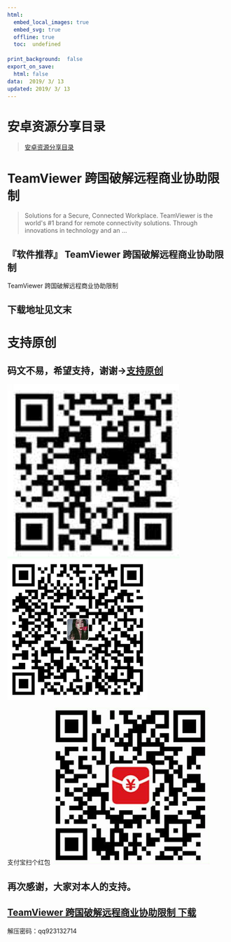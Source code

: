 ```yaml
---
html:
  embed_local_images: true
  embed_svg: true
  offline: true
  toc:  undefined

print_background:  false
export_on_save:
  html: false
data:  2019/ 3/ 13
updated: 2019/ 3/ 13
---
```


# 安卓资源分享目录

> [安卓资源分享目录](https://blog.csdn.net/qq923132714/article/details/83059823 "安卓资源分享目录")


# TeamViewer 跨国破解远程商业协助限制

>  Solutions for a Secure, Connected Workplace. TeamViewer is the world's #1 brand for remote connectivity solutions. Through innovations in technology and an ...


## 『软件推荐』 TeamViewer 跨国破解远程商业协助限制

TeamViewer 跨国破解远程商业协助限制

## 下载地址见文末
# 支持原创
## 码文不易，希望支持，谢谢->**[支持原创](http://blog.csdn.net/qq923132714/article/details/79399145)**
![微信支付](https://raw.githubusercontent.com/923132714/my_picture/master/blog/support/weixin.png)![微信支付](https://raw.githubusercontent.com/923132714/my_picture/master/blog/support/支付宝.png)

支付宝扫个红包
![支付宝扫个红包](https://raw.githubusercontent.com/923132714/my_picture/master/blog/support/扫码领红包.png "扫码领红包")

## 再次感谢，大家对本人的支持。



## [ TeamViewer 跨国破解远程商业协助限制  下载](http://u16848854.ctfile.net/fs/16848854-355652415 " TeamViewer 跨国破解远程商业协助限制 下载")

解压密码：qq923132714

